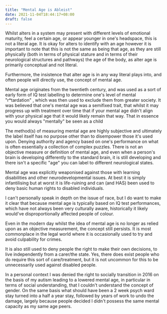 ```yaml
---
title: "Mental Age is Ableist"
date: 2021-11-04T18:44:17+08:00
draft: false
---
```


Whilst alters in a system may present with different levels of emotional maturity, feel a certain age, or appear younger in one's headspace, this is not a literal age. It is okay for alters to identify with an age however it is important to note that this is not the same as being that age, as they are still physically (both in terms of physical stature and in terms of their neurological structures and pathways) the age of the body, as alter age is primarily conceptual and not literal.

Furthermore, the insistence that alter age is in any way literal plays into, and often people will directly use, the concept of mental age. 

Mental age originates from the twentieth century, and was used as a sort of early form of IQ test labelling to determine one's level of mental "r*tardation" , which was then used to exclude them from greater society. 
It was believed that one's mental age was a semifixed trait, that whilst it may progress up with treatment over time that if your mental age didn't align with your physical age that it would likely remain that way. That in essence you would always "mentally" be seen as a child

The method(s) of measuring mental age are highly subjective and ultimately the label itself has no purpose other than to disempower those it's used upon. Denying authority and agency based on one's performance on what is often essentially a collection of complex puzzles.
There is not an objective measure or definition of mental age, and even when a person's brain is developing differently to the standard brain, it is still developing and there isn't a specific "age" you can label to different neurological states.

Mental age was explicitly weaponised against those with learning disabilities and other neurodevelopmental issues. At best it is simply infantilising but at worst it is life-ruining and can (and HAS) been used to deny basic human rights to disabled individuals.

I can't personally speak in depth on the issue of race, but I do want to make it clear that because mental age is typically based on IQ test performances, which have not always been very culturally aware, historically it likely would've disproportionally affected people of colour.

Even in the modern day whilst the idea of mental age is no longer as relied upon as an objective measurement, the concept still persists. It is most commonplace in the legal world where it is occasionally used to try and avoid culpability for crimes.

It is also still used to deny people the right to make their own decisions, to live independently from a carer/the state. Yes, there does exist people who do require this sort of care/treatment, but it is not uncommon for this to be unnecessarily used against disabled people.

In a personal context I was denied the right to socially transition in 2016 on the basis of my autism leading to a lowered mental age, in particular in terms of social understanding, that I couldn't understand the concept of gender. On the same basis what should have been a 2 week psych ward stay turned into a half a year stay, followed by years of work to undo the damage, largely because people decided I didn't possess the same mental capacity as my same age peers.
